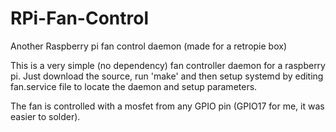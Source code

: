 # RPi-Fan-Control
Another Raspberry pi fan control daemon (made for a retropie box)

This is a very simple (no dependency) fan controller daemon for a raspberry pi.
Just download the source, run 'make' and then setup systemd by editing fan.service file to locate the daemon and setup parameters.

The fan is controlled with a mosfet from any GPIO pin (GPIO17 for me, it was easier to solder).
